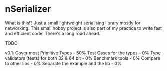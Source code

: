 nSerializer
===========

What is this!?
Just a small lightweight serialising library mostly for networking. 
This small hobby project is also part of my practice to write fast and efficient code!
There's a long road ahead. 


TODO 

v0.1:
Cover most Primitive Types - 50%
Test Cases for the types - 0%
Type validators (tests) for both 32 & 64 bit - 0%
Benchmark tools - 0%
Compare to other libs - 0%
Separate the example and the lib - 0%
